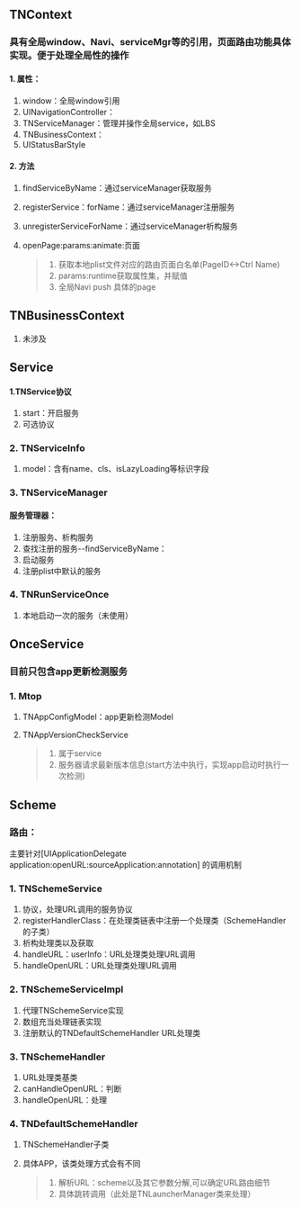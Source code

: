 ## TNContext
### 具有全局window、Navi、serviceMgr等的引用，页面路由功能具体实现。便于处理全局性的操作
#### 1. 属性：
1. window：全局window引用
2. UINavigationController：
3. TNServiceManager：管理并操作全局service，如LBS
4. TNBusinessContext：
5. UIStatusBarStyle

#### 2. 方法
1. findServiceByName：通过serviceManager获取服务
2. registerService：forName：通过serviceManager注册服务
3. unregisterServiceForName：通过serviceManager析构服务
4. openPage:params:animate:页面

	> 1. 获取本地plist文件对应的路由页面白名单(PageID<->Ctrl Name)
	> 2. params:runtime获取属性集，并赋值
	> 3. 全局Navi push 具体的page
	
## TNBusinessContext
1. 未涉及


## Service

#### 1.TNService协议
1. start：开启服务
2. 可选协议

### 2. TNServiceInfo
1. model：含有name、cls、isLazyLoading等标识字段

### 3. TNServiceManager
#### 服务管理器：

1. 注册服务、析构服务
2. 查找注册的服务--findServiceByName：
3. 启动服务
4. 注册plist中默认的服务

### 4. TNRunServiceOnce
1. 本地启动一次的服务（未使用）


## OnceService

### 目前只包含app更新检测服务

### 1. Mtop
1. TNAppConfigModel：app更新检测Model
2. TNAppVersionCheckService

	> 1. 属于service
	> 2. 服务器请求最新版本信息(start方法中执行，实现app启动时执行一次检测)
	

## Scheme

### 路由：
主要针对[UIApplicationDelegate
application:openURL:sourceApplication:annotation] 的调用机制

### 1. TNSchemeService
1. 协议，处理URL调用的服务协议
2. registerHandlerClass：在处理类链表中注册一个处理类（SchemeHandler的子类）
3. 析构处理类以及获取
4. handleURL：userInfo：URL处理类处理URL调用
5. handleOpenURL：URL处理类处理URL调用

### 2. TNSchemeServiceImpl
1. 代理TNSchemeService实现
2. 数组充当处理链表实现
3. 注册默认的TNDefaultSchemeHandler URL处理类

### 3. TNSchemeHandler
1. URL处理类基类
2. canHandleOpenURL：判断
3. handleOpenURL：处理

### 4. TNDefaultSchemeHandler
1. TNSchemeHandler子类
2. 具体APP，该类处理方式会有不同

	> 1. 解析URL：scheme以及其它参数分解,可以确定URL路由细节
	> 2. 具体跳转调用（此处是TNLauncherManager类来处理）
